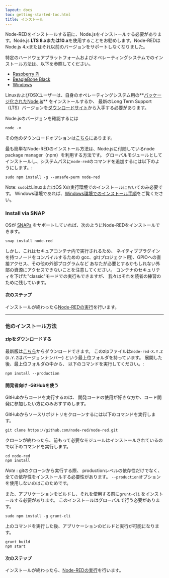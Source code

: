 ```yaml
---
layout: docs
toc: getting-started-toc.html
title: インストール
---
```


Node-REDをインストールする前に、Node.jsをインストールする必要があります。Node.js **LTS 8.xまたは10.x**を使用することをお勧めします。Node-REDはNode.js 4.xまたはそれ以前のバージョンをサポートしなくなりました。

特定のハードウェアプラットフォームおよびオペレーティングシステムでのインストール方法は、以下を参照してください。

 - [Raspberry Pi](../hardware/raspberrypi)
 - [BeagleBone Black](../hardware/beagleboneblack)
 - [Windows](../platforms/windows)

LinuxおよびOSXユーザーは、自身のオペレーティングシステム用の**[パッケージ化されたNode.js](https://nodejs.org/en/download/package-manager/)** をインストールするか、
最新のLong Term Support（LTS）バージョンを[ダウンロードサイト](https://nodejs.org/en/download/)から入手する必要があります。

Node.jsのバージョンを確認するには

    node -v

その他のダウンロードオプションは[こちら](https://nodejs.org/dist/latest-v8.x/)にあります。


最も簡単なNode-REDのインストール方法は、Node.jsに付随しているnode package manager（npm）を利用する方法です。
グローバルモジュールとしてインストールし、システムパスに`node-red`のコマンドを追加するには以下のようにします。:

    sudo npm install -g --unsafe-perm node-red

<div class="doc-callout">
Note: <code>sudo</code>はLinuxまたはOS Xの実行環境でのインストールにおいてのみ必要です。
Windows環境であれば、<a href="../platforms/windows">Windows環境でのインストール手順</a>をご覧ください。
</div>

### Install via SNAP

OSが [SNAPs](https://snapcraft.io/docs/core/install) をサポートしていれば、次のようにNode-REDをインストールできます。

    snap install node-red

しかし、これはセキュアコンテナ内で実行されるため、
ネイティブプラグインを持つノードをコンパイルするための
gcc、git(プロジェクト用)、GPIOへの直接アクセス、その他の外部プログラムなど
あなたが必要とするかもしれない外部の資源にアクセスできないことを注意してください。
コンテナのセキュリティを下げた"classic"モードでの実行もできますが、
我々はそれを読者の練習のために残しています。

#### 次のステップ

インストールが終わったら[Node-REDの実行](running.html)を行います。

---

### 他のインストール方法

#### zipをダウンロードする

最新版は[こちら](https://github.com/node-red/node-red/releases/latest)からダウンロードできます。
このzipファイルは`node-red-X.Y.Z` (`X.Y.Z`はバージョンナンバー) という最上位フォルダを持っています。
展開した後、最上位フォルダの中から、
以下のコマンドを実行してください。:

    npm install --production

#### 開発者向け -GitHubを使う

GitHubからコードを実行するのは、
開発コードの使用が好きな方か、コード開発に参加したい方にのみおすすめします。

GitHubからソースリポジトリをクローンするには以下のコマンドを実行します。

    git clone https://github.com/node-red/node-red.git

クローンが終わったら、前もって必要なモジュールはインストールされているので以下のコマンドを実行します。

    cd node-red
    npm install

<div class="doc-callout">
<em>Note</em> : gitのクローンから実行する際、
productionレベルの依存性だけでなく、全ての依存性をインストールする必要性があります。
 <code>--production</code>オプションを使用しないのはこのためです。
</div>

また、アプリケーションをビルドし、それを使用する前に`grunt-cli` をインストールする必要があります。
このインストールはグローバルで行う必要があります。

    sudo npm install -g grunt-cli

上のコマンドを実行した後、アプリケーションのビルドと実行が可能になります。

    grunt build
    npm start

#### 次のステップ

インストールが終わったら、[Node-REDの実行](running)を行います。
